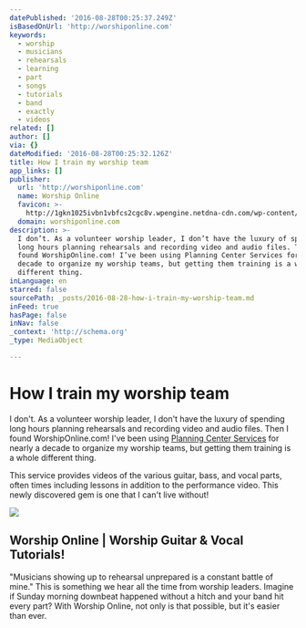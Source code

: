 ```yaml
---
datePublished: '2016-08-28T00:25:37.249Z'
isBasedOnUrl: 'http://worshiponline.com'
keywords:
  - worship
  - musicians
  - rehearsals
  - learning
  - part
  - songs
  - tutorials
  - band
  - exactly
  - videos
related: []
author: []
via: {}
dateModified: '2016-08-28T00:25:32.126Z'
title: How I train my worship team
app_links: []
publisher:
  url: 'http://worshiponline.com'
  name: Worship Online
  favicon: >-
    http://1gkn1025ivbn1vbfcs2cgc8v.wpengine.netdna-cdn.com/wp-content/themes/Paradox/assets/images/favicon.png
  domain: worshiponline.com
description: >-
  I don’t. As a volunteer worship leader, I don’t have the luxury of spending
  long hours planning rehearsals and recording video and audio files. Then I
  found WorshipOnline.com! I’ve been using Planning Center Services for nearly a
  decade to organize my worship teams, but getting them training is a whole
  different thing.
inLanguage: en
starred: false
sourcePath: _posts/2016-08-28-how-i-train-my-worship-team.md
inFeed: true
hasPage: false
inNav: false
_context: 'http://schema.org'
_type: MediaObject

---
```

# How I train my worship team

I don't. As a volunteer worship leader, I don't have the luxury of spending long hours planning rehearsals and recording video and audio files. Then I found WorshipOnline.com! I've been using [Planning Center Services][0] for nearly a decade to organize my worship teams, but getting them training is a whole different thing.

This service provides videos of the various guitar, bass, and vocal parts, often times including lessons in addition to the performance video. This newly discovered gem is one that I can't live without!

<article style=""><img src="https://s3-us-west-2.amazonaws.com/the-grid-img/p/0316db93b7d18c025174a7283d35cea8b3734070.png" /><h1>Worship Online | Worship Guitar &amp; Vocal Tutorials!</h1><p>"Musicians showing up to rehearsal unprepared is a constant battle of mine." This is something we hear all the time from worship leaders. Imagine if Sunday morning downbeat happened without a hitch and your band hit every part? With Worship Online, not only is that possible, but it's easier than ever.</p></article>



[0]: https://planning.center/services/ "Planning Center Services"
